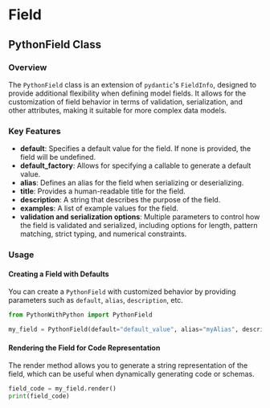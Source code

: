 # Field

## PythonField Class

### Overview
The `PythonField` class is an extension of `pydantic`'s `FieldInfo`, designed to provide additional flexibility when defining model fields. It allows for the customization of field behavior in terms of validation, serialization, and other attributes, making it suitable for more complex data models. 

### Key Features
- **default**: Specifies a default value for the field. If none is provided, the field will be undefined.
- **default_factory**: Allows for specifying a callable to generate a default value.
- **alias**: Defines an alias for the field when serializing or deserializing.
- **title**: Provides a human-readable title for the field.
- **description**: A string that describes the purpose of the field.
- **examples**: A list of example values for the field.
- **validation and serialization options**: Multiple parameters to control how the field is validated and serialized, including options for length, pattern matching, strict typing, and numerical constraints.

### Usage

#### Creating a Field with Defaults
You can create a `PythonField` with customized behavior by providing parameters such as `default`, `alias`, `description`, etc.

```python
from PythonWithPython import PythonField

my_field = PythonField(default="default_value", alias="myAlias", description="This is a sample field.")
```

#### Rendering the Field for Code Representation
The render method allows you to generate a string representation of the field, which can be useful when dynamically generating code or schemas.
```python
field_code = my_field.render()
print(field_code)

```